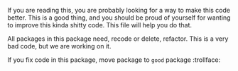If you are reading this, you are probably looking for a way to make this code better. This is a good thing, and you should be proud of yourself for wanting to improve this kinda shitty code. This file will help you do that.

All packages in this package need, recode or delete, refactor. This is a very bad code, but we are working on it.

If you fix code in this package, move package to `good` package :trollface: